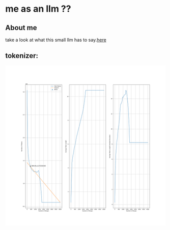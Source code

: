 # me as an llm ??

## About me
take a look at what this small llm has to say.[here](https://colvertyety.github.io/me-as-llm/)

## tokenizer:

![BPE_diff.png](BPE_diff.png)




